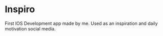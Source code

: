 # Inspiro
First IOS Development app made by me. Used as an inspiration and daily motivation social media.
